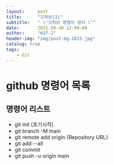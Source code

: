 ```yaml
---
layout:     post
title:      "깃허브(1)"
subtitle:   " \"깃허브 명령어 정리 \""
date:       2021-08-30 12:00:00
author:     "H37-J"
header-img: "img/post-bg-2015.jpg"
catalog: true
tags:
    - Git
---
```


# github 명령어 목록

## 명령어 리스트
* git init (초기시작)
* git branch -M main
* git remote add origin {Repository URL} 
* git add --all
* git commit
* git push -u origin main






